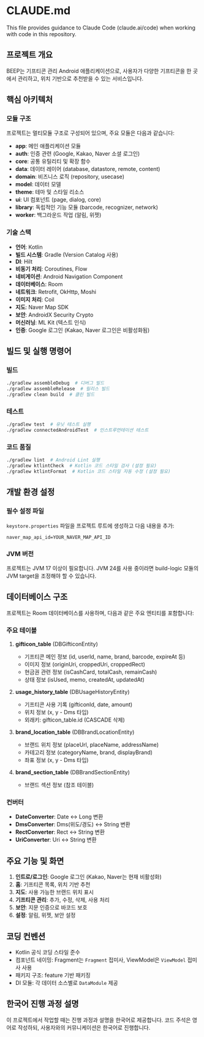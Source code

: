 # CLAUDE.md

This file provides guidance to Claude Code (claude.ai/code) when working with code in this repository.

## 프로젝트 개요

BEEP는 기프티콘 관리 Android 애플리케이션으로, 사용자가 다양한 기프티콘을 한 곳에서 관리하고, 위치 기반으로 추천받을 수 있는 서비스입니다.

## 핵심 아키텍처

### 모듈 구조
프로젝트는 멀티모듈 구조로 구성되어 있으며, 주요 모듈은 다음과 같습니다:

- **app**: 메인 애플리케이션 모듈
- **auth**: 인증 관련 (Google, Kakao, Naver 소셜 로그인)
- **core**: 공통 유틸리티 및 확장 함수
- **data**: 데이터 레이어 (database, datastore, remote, content)
- **domain**: 비즈니스 로직 (repository, usecase)
- **model**: 데이터 모델
- **theme**: 테마 및 스타일 리소스
- **ui**: UI 컴포넌트 (page, dialog, core)
- **library**: 독립적인 기능 모듈 (barcode, recognizer, network)
- **worker**: 백그라운드 작업 (알림, 위젯)

### 기술 스택
- **언어**: Kotlin
- **빌드 시스템**: Gradle (Version Catalog 사용)
- **DI**: Hilt
- **비동기 처리**: Coroutines, Flow
- **네비게이션**: Android Navigation Component
- **데이터베이스**: Room
- **네트워크**: Retrofit, OkHttp, Moshi
- **이미지 처리**: Coil
- **지도**: Naver Map SDK
- **보안**: AndroidX Security Crypto
- **머신러닝**: ML Kit (텍스트 인식)
- **인증**: Google 로그인 (Kakao, Naver 로그인은 비활성화됨)

## 빌드 및 실행 명령어

### 빌드
```bash
./gradlew assembleDebug  # 디버그 빌드
./gradlew assembleRelease  # 릴리스 빌드
./gradlew clean build  # 클린 빌드
```

### 테스트
```bash
./gradlew test  # 유닛 테스트 실행
./gradlew connectedAndroidTest  # 인스트루먼테이션 테스트
```

### 코드 품질
```bash
./gradlew lint  # Android Lint 실행
./gradlew ktlintCheck  # Kotlin 코드 스타일 검사 (설정 필요)
./gradlew ktlintFormat  # Kotlin 코드 스타일 자동 수정 (설정 필요)
```

## 개발 환경 설정

### 필수 설정 파일
`keystore.properties` 파일을 프로젝트 루트에 생성하고 다음 내용을 추가:
```properties
naver_map_api_id=YOUR_NAVER_MAP_API_ID
```

### JVM 버전
프로젝트는 JVM 17 이상이 필요합니다. JVM 24를 사용 중이라면 build-logic 모듈의 JVM target을 조정해야 할 수 있습니다.

## 데이터베이스 구조

프로젝트는 Room 데이터베이스를 사용하며, 다음과 같은 주요 엔티티를 포함합니다:

### 주요 테이블
1. **gifticon_table** (DBGifticonEntity)
   - 기프티콘 메인 정보 (id, userId, name, brand, barcode, expireAt 등)
   - 이미지 정보 (originUri, croppedUri, croppedRect)
   - 현금권 관련 정보 (isCashCard, totalCash, remainCash)
   - 상태 정보 (isUsed, memo, createdAt, updatedAt)

2. **usage_history_table** (DBUsageHistoryEntity)
   - 기프티콘 사용 기록 (gifticonId, date, amount)
   - 위치 정보 (x, y - Dms 타입)
   - 외래키: gifticon_table.id (CASCADE 삭제)

3. **brand_location_table** (DBBrandLocationEntity)
   - 브랜드 위치 정보 (placeUrl, placeName, addressName)
   - 카테고리 정보 (categoryName, brand, displayBrand)
   - 좌표 정보 (x, y - Dms 타입)

4. **brand_section_table** (DBBrandSectionEntity)
   - 브랜드 섹션 정보 (참조 테이블)

### 컨버터
- **DateConverter**: Date ↔ Long 변환
- **DmsConverter**: Dms(위도/경도) ↔ String 변환  
- **RectConverter**: Rect ↔ String 변환
- **UriConverter**: Uri ↔ String 변환

## 주요 기능 및 화면

1. **인트로/로그인**: Google 로그인 (Kakao, Naver는 현재 비활성화)
2. **홈**: 기프티콘 목록, 위치 기반 추천
3. **지도**: 사용 가능한 브랜드 위치 표시
4. **기프티콘 관리**: 추가, 수정, 삭제, 사용 처리
5. **보안**: 지문 인증으로 바코드 보호
6. **설정**: 알림, 위젯, 보안 설정

## 코딩 컨벤션

- Kotlin 공식 코딩 스타일 준수
- 컴포넌트 네이밍: Fragment는 `Fragment` 접미사, ViewModel은 `ViewModel` 접미사 사용
- 패키지 구조: feature 기반 패키징
- DI 모듈: 각 데이터 소스별로 `DataModule` 제공

## 한국어 진행 과정 설명

이 프로젝트에서 작업할 때는 진행 과정과 설명을 한국어로 제공합니다. 코드 주석은 영어로 작성하되, 사용자와의 커뮤니케이션은 한국어로 진행합니다.